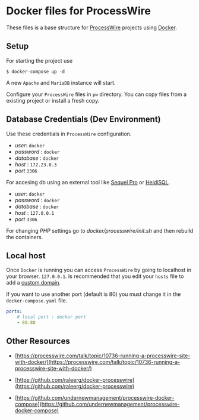 # Docker files for ProcessWire

These files is a base structure for [ProcessWire](https://processwire.com)
projects using [Docker](https://www.docker.com/).

## Setup

For starting the project use

`$ docker-compose up -d`

A new `Apache` and `MariaDB` instance will start.

Configure your `ProcessWire` files in `pw` directory. You can copy
files from a existing project or install a fresh copy.

## Database Credentials (Dev Environment)

Use these credentials in `ProcessWire` configuration.

- *user*: `docker`
- *password* : `docker`
- *database* : `docker`
- *host* : `172.23.0.3`
- *port* `3306`

For accesing db using an external tool like [Sequel Pro](https://www.sequelpro.com/) or [HeidiSQL](https://www.heidisql.com/).

- *user*: `docker`
- *password* : `docker`
- *database* : `docker`
- *host* : `127.0.0.1`
- *port* `3306`

For changing *PHP* settings go to *docker/processwire/init.sh* and then rebuild
the containers.

## Local host

Once `Docker` is running you can access `ProcessWire` by going to localhost
in your browser. `127.0.0.1`. Is recommended that you edit your `hosts` file
to add a [custom domain](https://www.howtogeek.com/howto/27350/beginner-geek-how-to-edit-your-hosts-file/).

If you want to use another port (default is 80) you must change it in the `docker-compose.yaml` file.

```yml
ports:
    # local port : docker port
    - 80:80
```

## Other Resources

- [https://processwire.com/talk/topic/10736-running-a-processwire-site-with-docker/](https://processwire.com/talk/topic/10736-running-a-processwire-site-with-docker/)

- [https://github.com/raleerg/docker-processwire](https://github.com/raleerg/docker-processwire)

- [https://github.com/undernewmanagement/processwire-docker-compose](https://github.com/undernewmanagement/processwire-docker-compose)